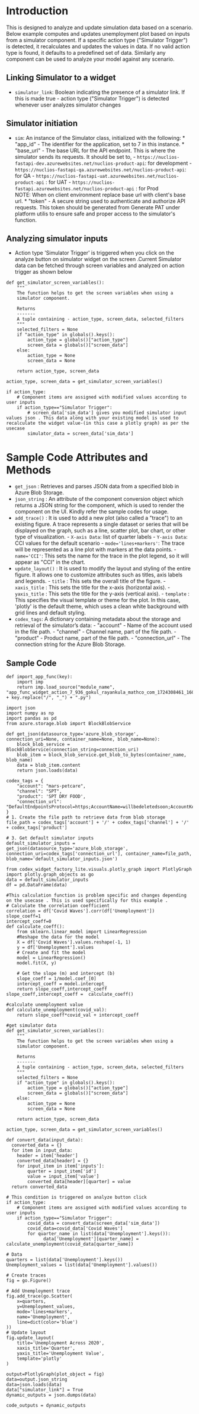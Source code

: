 # Introduction
This is designed to analyze and update simulation data based on a scenario. Below example computes and updates unemployment plot based on inputs from a simulator component. If a specific action type ("Simulator Trigger") is detected, it recalculates and updates the values in data. If no valid action type is found, it defaults to a predefined set of data. Similarly any component can be used to analyze your model against any scenario.

## Linking Simulator to a widget
- `simulator_link`: Boolean indicating the presence of a simulator link. If this is made true - action type ("Simulator Trigger") is detected whenever user analyzes simulator changes

## Simulator initiation
- `sim`: An instance of the Simulator class, initialized with the following:
         * "app_id" - The identifier for the application, set to 7 in this instance.
         * "base_url" - The base URL for the API endpoint. This is where the simulator sends its requests. It should be set to,
            - `https://nuclios-fastapi-dev.azurewebsites.net/nuclios-product-api`: for development
            - `https://nuclios-fastapi-qa.azurewebsites.net/nuclios-product-api`: for QA
            - `https://nuclios-fastapi-uat.azurewebsites.net/nuclios-product-api` : for UAT
            - `https://nuclios-fastapi.azurewebsites.net/nuclios-product-api` : for Prod
            <br/>
          NOTE: When on client environment replace base url with client's base url.
         * "token" - A secure string used to authenticate and authorize API requests. This token should be generated from Generate PAT under platform utilis to ensure safe and proper access to the simulator's function.

## Analyzing simulator inputs

- Action type 'Simulator Trigger' is triggered when you click on the analyze button on simulator widget on the screen .Current Simulator data can be fetched through screen variables and analyzed on action trigger as shown below


```
def get_simulator_screen_variables():
    """
    The function helps to get the screen variables when using a
    simulator component.

    Returns
    -------
    A tuple containing - action_type, screen_data, selected_filters
    """
    selected_filters = None
    if "action_type" in globals().keys():
        action_type = globals()["action_type"]
        screen_data = globals()["screen_data"]
    else:
        action_type = None
        screen_data = None

    return action_type, screen_data

action_type, screen_data = get_simulator_screen_variables()

if action_type:
    # Component items are assigned with modified values according to user inputs
    if action_type=="Simulator Trigger":
        # screen_data['sim_data'] gives you modified simulator input values json . This data along with your existing model is used to recalculate the widget value-(in this case a plotly graph) as per the usecase
        simulator_data = screen_data['sim_data']

```

# Sample Code Attributes and Methods

- `get_json` : Retrieves and parses JSON data from a specified blob in Azure Blob Storage.
- `json_string` : An attribute of the component conversion object which returns a JSON string for the component, which is used to render the component on the UI. Kindly refer the sample codes for usage.
- `add_trace()` : It is used to add a new plot (also called a "trace") to an existing figure. A trace represents a single dataset or series that will be displayed on the graph, such as a line, scatter plot, bar chart, or other type of visualization.
        - `X-axis Data`: list of quarter labels
        - `Y-axis Data`: CCI values for the default scenario
        - `mode='lines+markers'`: The trace will be represented as a line plot with markers at the data points.
        - `name='CCI'`: This sets the name for the trace in the plot legend, so it will appear as "CCI" in the chart.
- `update_layout()` : It is used to modify the layout and styling of the entire figure. It allows one to customize attributes such as titles, axis labels and legends.
        - `title` : This sets the overall title of the figure.
        - `xaxis_title` : This sets the title for the x-axis (horizontal axis).
        - `yaxis_title` : This sets the title for the y-axis (vertical axis).
        - `template` : This specifies the visual template or theme for the plot. In this case, 'plotly' is the default theme, which uses a clean white background with grid lines and default styling.
- `codex_tags`: A dictionary containing metadata about the storage and retrieval of the simulator’s data:
        - "account" - Name of the account used in the file path.
        - "channel" - Channel name, part of the file path.
        - "product" - Product name, part of the file path.
        - "connection_url" - The connection string for the Azure Blob Storage.

## Sample Code

```
def import_app_func(key):
    import imp
    return imp.load_source("module_name", "app_func_widget_action_7_936_gokul_rayankula_mathco_com_1724308461_1601737/"  + key.replace("/", "_") + ".py")

import json
import numpy as np
import pandas as pd
from azure.storage.blob import BlockBlobService

def get_json(datasource_type='azure_blob_storage', connection_uri=None, container_name=None, blob_name=None):
    block_blob_service = BlockBlobService(connection_string=connection_uri)
    blob_item = block_blob_service.get_blob_to_bytes(container_name, blob_name)
    data = blob_item.content
    return json.loads(data)

codex_tags = {
    "account": "mars-petcare",
    "channel": "SPT",
    "product": 'SPT DRY FOOD',
    "connection_url": "DefaultEndpointsProtocol=https;AccountName=willbedeletedsoon;AccountKey=qa5A74pLx0IQxOJk4MGoQChO8kJW6u9rjUBQj8gOeL3bPADodK27ExoEMY/Gq1BIY1tDk9hEWQT+JcnhDO79SQ==;EndpointSuffix=core.windows.net"
}
# 1. Create the file path to retrieve data from blob storage
file_path = codex_tags['account'] + '/' + codex_tags['channel'] + '/' + codex_tags['product']

# 3. Get default simulator inputs
default_simulator_inputs = get_json(datasource_type='azure_blob_storage', connection_uri=codex_tags['connection_url'], container_name=file_path, blob_name='default_simulator_inputs.json')

from codex_widget_factory_lite.visuals.plotly_graph import PlotlyGraph
import plotly.graph_objects as go
data = default_simulator_inputs
df = pd.DataFrame(data)

#This calculation function is problem specific and changes depending on the usecase . This is used specifically for this example .
# Calculate the correlation coefficient
correlation = df['Covid Waves'].corr(df['Unemployment'])
slope_coeff=1
intercept_coeff=0
def calculate_coeff():
    from sklearn.linear_model import LinearRegression
    #Reshape the data for the model
    X = df['Covid Waves'].values.reshape(-1, 1)
    y = df['Unemployment'].values
    # Create and fit the model
    model = LinearRegression()
    model.fit(X, y)

    # Get the slope (m) and intercept (b)
    slope_coeff = 1/model.coef_[0]
    intercept_coeff = model.intercept_
    return slope_coeff,intercept_coeff
slope_coeff,intercept_coeff =  calculate_coeff()

#calculate unemployment value
def calculate_unemployment(covid_val):
    return slope_coeff*covid_val + intercept_coeff

#get simulator data
def get_simulator_screen_variables():
    """
    The function helps to get the screen variables when using a
    simulator component.

    Returns
    -------
    A tuple containing - action_type, screen_data, selected_filters
    """
    selected_filters = None
    if "action_type" in globals().keys():
        action_type = globals()["action_type"]
        screen_data = globals()["screen_data"]
    else:
        action_type = None
        screen_data = None

    return action_type, screen_data

action_type, screen_data = get_simulator_screen_variables()

def convert_data(input_data):
  converted_data = {}
  for item in input_data:
    header = item['header']
    converted_data[header] = {}
    for input_item in item['inputs']:
        quarter = input_item['id']
        value = input_item['value']
        converted_data[header][quarter] = value
  return converted_data

# This condition is triggered on analyze button click
if action_type:
    # Component items are assigned with modified values according to user inputs
    if action_type=="Simulator Trigger":
        covid_data = convert_data(screen_data['sim_data'])
        covid_data=covid_data['Covid Waves']
        for quarter_name in list(data['Unemployment'].keys()):
              data['Unemployment'][quarter_name] = calculate_unemployment(covid_data[quarter_name])

# Data
quarters = list(data['Unemployment'].keys())
Unemployment_values = list(data['Unemployment'].values())

# Create traces
fig = go.Figure()

# Add Unemployment trace
fig.add_trace(go.Scatter(
    x=quarters,
    y=Unemployment_values,
    mode='lines+markers',
    name='Unemployment',
    line=dict(color='blue')
))
# Update layout
fig.update_layout(
    title='Unemployment Across 2020',
    xaxis_title='Quarter',
    yaxis_title='Unemployment Value',
    template='plotly'
)

output=PlotlyGraph(plot_object = fig)
data=output.json_string
data=json.loads(data)
data["simulator_link"] = True
dynamic_outputs = json.dumps(data)

code_outputs = dynamic_outputs

```